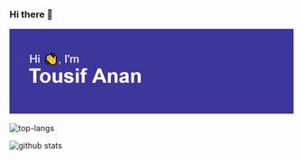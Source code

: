### Hi there 👋

<!--
**ananan37326/ananan37326** is a ✨ _special_ ✨ repository because its `README.md` (this file) appears on your GitHub profile.

Here are some ideas to get you started:

- 🔭 I’m currently working on ...
- 🌱 I’m currently learning ...
- 👯 I’m looking to collaborate on ...
- 🤔 I’m looking for help with ...
- 💬 Ask me about ...
- 📫 How to reach me: ...
- 😄 Pronouns: ...
- ⚡ Fun fact: ...
-->

<img src = "https://github.com/ananan37326/ananan37326/blob/main/header.png">

![top-langs](https://github-readme-stats.vercel.app/api/top-langs?username=ananan37326&show_icons=true&theme=radical)

![github stats](https://github-readme-stats.vercel.app/api?username=ananan37326t&show_icons=true&theme=radical)
